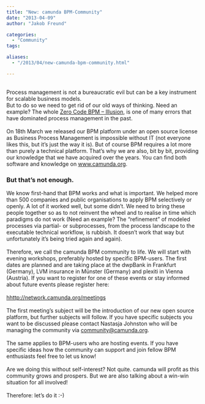 ```yaml
---
title: "New: camunda BPM-Community"
date: "2013-04-09"
author: "Jakob Freund"

categories:
  - "Community"
tags: 

aliases:
  - "/2013/04/new-camunda-bpm-community.html"

---
```


<div>
<br />
Process management is not a bureaucratic evil but can be a key instrument for scalable business models.<br />
But to do so we need to get rid of our old ways of thinking. Need an example? The whole <a href="http://camundabpm.blogspot.de/2013/04/the-camunda-hypothesis.html">Zero Code BPM – Illusion</a>, is one of many errors that have dominated process management in the past.<br />
<br />
On 18th March we released our BPM platform under an open source license as Business Process Management is impossible without IT (not everyone likes this, but it’s just the way it is). But of course BPM requires a lot more than purely a technical platform. That’s why we are also, bit by bit, providing our knowledge that we have acquired over the years. You can find both software and knowledge on <a href="http://www.camunda.org/">www.camunda.org</a>.<br />
<h3>
But that’s not enough.</h3>
We know first-hand that BPM works and what is important. We helped more than 500 companies and public organisations to apply BPM selectively or openly. A lot of it worked well, but some didn’t. We need to bring these people together so as to not reinvent the wheel and to realise in time which paradigms do not work (Need an example? The “refinement” of modeled processes via partial- or subprocesses, from the process landscape to the executable technical workflow, is rubbish. It doesn’t work that way but unfortunately it’s being tried again and again).<br />
<br />
Therefore, we call the camunda BPM community to life. We will start with evening workshops, preferably hosted by specific BPM-users. The first dates are planned and are taking place at the dwpBank in Frankfurt (Germany), LVM insurance in Münster (Germany) and plexiti in Vienna (Austria). If you want to register for one of these events or stay informed about future events please register here:<br />
<br />
<a href="http://network.camunda.org/meetings">hhttp://network.camunda.org/meetings</a><br />
<br />
The first meeting’s subject will be the introduction of our new open source platform, but further subjects will follow. If you have specific subjects you want to be discussed please contact Nastasja Johnston who will be managing the community via <a href="mailto:community@camunda.org">community@camunda.org</a>.<br />
<br />
The same applies to BPM-users who are hosting events. If you have specific ideas how the community can support and join fellow BPM enthusiasts feel free to let us know!<br />
<br />
Are we doing this without self-interest? Not quite. camunda will profit as this community grows and prospers. But we are also talking about a win-win situation for all involved!<br />
<br />
Therefore: let’s do it :-)<br />
<br />
</div>
